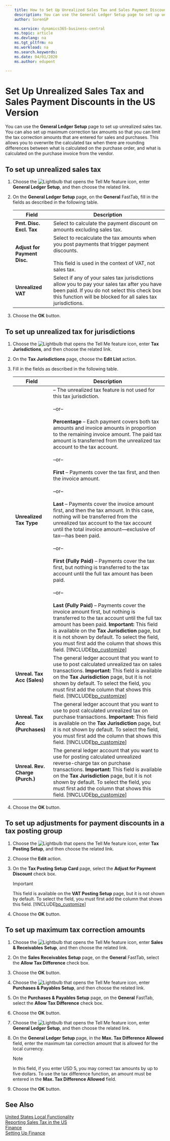 ```yaml
---
    title: How to Set Up Unrealized Sales Tax and Sales Payment Discounts [US]
    description: You can use the General Ledger Setup page to set up unrealized sales tax in the US version. You can also set up maximum correction tax amounts so that you can limit the tax correction amounts that are entered for sales and purchases. This allows you to overwrite the calculated tax when there are rounding differences between what is calculated on the purchase order, and what is calculated on the purchase invoice from the vendor.
    author: SorenGP

    ms.service: dynamics365-business-central
    ms.topic: article
    ms.devlang: na
    ms.tgt_pltfrm: na
    ms.workload: na
    ms.search.keywords:
    ms.date: 04/01/2020
    ms.author: edupont

---
```

# Set Up Unrealized Sales Tax and Sales Payment Discounts in the US Version
You can use the **General Ledger Setup** page to set up unrealized sales tax. You can also set up maximum correction tax amounts so that you can limit the tax correction amounts that are entered for sales and purchases. This allows you to overwrite the calculated tax when there are rounding differences between what is calculated on the purchase order, and what is calculated on the purchase invoice from the vendor.  

## To set up unrealized sales tax  
1.  Choose the ![Lightbulb that opens the Tell Me feature](../../media/ui-search/search_small.png "Tell me what you want to do") icon, enter **General Ledger Setup**, and then choose the related link.  
2.  On the **General Ledger Setup** page, on the **General** FastTab, fill in the fields as described in the following table.  

    |Field|Description|  
    |---------------------------------|---------------------------------------|  
    |**Pmt. Disc. Excl. Tax**|Select to calculate the payment discount on amounts excluding sales tax.|  
    |**Adjust for Payment Disc.**|Select to recalculate the tax amounts when you post payments that trigger payment discounts.<br /><br /> This field is used in the context of VAT, not sales tax.|  
    |**Unrealized VAT**|Select if any of your sales tax jurisdictions allow you to pay your sales tax after you have been paid. If you do not select this check box this function will be blocked for all sales tax jurisdictions.|  
3.  Choose the **OK** button.  

## To set up unrealized tax for jurisdictions  
1.  Choose the ![Lightbulb that opens the Tell Me feature](../../media/ui-search/search_small.png "Tell me what you want to do") icon, enter **Tax Jurisdictions**, and then choose the related link.  
2.  On the **Tax Jurisdictions** page, choose the **Edit List** action.  
3.  Fill in the fields as described in the following table.  

    |Field|Description|  
    |---------------------------------|---------------------------------------|  
    |**Unrealized Tax Type**|<Blank> – The unrealized tax feature is not used for this tax jurisdiction.<br /><br /> –or–<br /><br /> **Percentage** – Each payment covers both tax amounts and invoice amounts in proportion to the remaining invoice amount. The paid tax amount is transferred from the unrealized tax account to the tax account.<br /><br /> –or–<br /><br /> **First** – Payments cover the tax first, and then the invoice amount.<br /><br /> –or–<br /><br /> **Last** – Payments cover the invoice amount first, and then the tax amount. In this case, nothing will be transferred from the unrealized tax account to the tax account until the total invoice amount—exclusive of tax—has been paid.<br /><br /> –or–<br /><br /> **First (Fully Paid)** – Payments cover the tax first, but nothing is transferred to the tax account until the full tax amount has been paid.<br /><br /> –or–<br /><br /> **Last (Fully Paid)** – Payments cover the invoice amount first, but nothing is transferred to the tax account until the full tax amount has been paid. **Important:**  This field is available on the **Tax Jurisdiction** page, but it is not shown by default. To select the field, you must first add the column that shows this field. [!INCLUDE[bp_customize](../../includes/bp_customize_md.md)]|  
    |**Unreal. Tax Acc (Sales)**|The general ledger account that you want to use to post calculated unrealized tax on sales transactions. **Important:**  This field is available on the **Tax Jurisdiction** page, but it is not shown by default. To select the field, you must first add the column that shows this field. [!INCLUDE[bp_customize](../../includes/bp_customize_md.md)]|  
    |**Unreal. Tax Acc (Purchases)**|The general ledger account that you want to use to post calculated unrealized tax on purchase transactions. **Important:**  This field is available on the **Tax Jurisdiction** page, but it is not shown by default. To select the field, you must first add the column that shows this field. [!INCLUDE[bp_customize](../../includes/bp_customize_md.md)]|  
    |**Unreal. Rev. Charge (Purch.)**|The general ledger account that you want to use for posting calculated unrealized reverse-charge tax on purchase transactions. **Important:**  This field is available on the **Tax Jurisdiction** page, but it is not shown by default. To select the field, you must first add the column that shows this field. [!INCLUDE[bp_customize](../../includes/bp_customize_md.md)]|  
4.  Choose the **OK** button.  

## To set up adjustments for payment discounts in a tax posting group  
1.  Choose the ![Lightbulb that opens the Tell Me feature](../../media/ui-search/search_small.png "Tell me what you want to do") icon, enter **Tax Posting Setup**, and then choose the related link.  
2.  Choose the **Edit** action.  
3.  On the **Tax Posting Setup Card** page, select the **Adjust for Payment Discount** check box.  

    > [!IMPORTANT]  
    >  This field is available on the **VAT Posting Setup** page, but it is not shown by default. To select the field, you must first add the column that shows this field. [!INCLUDE[bp_customize](../../includes/bp_customize_md.md)]  
4.  Choose the **OK** button.  

## To set up maximum tax correction amounts  
1.  Choose the ![Lightbulb that opens the Tell Me feature](../../media/ui-search/search_small.png "Tell me what you want to do") icon, enter **Sales & Receivables Setup**, and then choose the related link.  
2.  On the **Sales Receivables Setup** page, on the **General** FastTab, select the **Allow Tax Difference** check box.  
3.  Choose the **OK** button.  
4.  Choose the ![Lightbulb that opens the Tell Me feature](../../media/ui-search/search_small.png "Tell me what you want to do") icon, enter **Purchases & Payables Setup**, and then choose the related link.  
5.  On the **Purchases & Payables Setup** page, on the **General** FastTab, select the **Allow Tax Difference** check box.  
6.  Choose the **OK** button.  
7.  Choose the ![Lightbulb that opens the Tell Me feature](../../media/ui-search/search_small.png "Tell me what you want to do") icon, enter **General Ledger Setup**, and then choose the related link.  
8.  On the **General Ledger Setup** page, in the **Max. Tax Difference Allowed** field, enter the maximum tax correction amount that is allowed for the local currency.  

    > [!NOTE]  
    >  In this field, if you enter USD 5, you may correct tax amounts by up to five dollars. To use the tax difference function, an amount must be entered in the **Max. Tax Difference Allowed** field.  
9. Choose the **OK** button.  

## See Also  
[United States Local Functionality](united-states-local-functionality.md)  
[Reporting Sales Tax in the US](us-sales-tax.md)  
[Finance](../../finance.md)  
[Setting Up Finance](../../finance.md)
